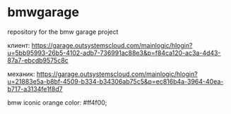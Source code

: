 # bmwgarage
repository for the bmw garage project


клиент:
https://garage.outsystemscloud.com/mainlogic/hlogin?u=5bb95993-26b5-4102-adb7-736991ac88e3&p=f84ca120-ac3a-4d43-87a7-ebcdb9575c8c

механик:
https://garage.outsystemscloud.com/mainlogic/hlogin?u=21883e5a-b8bf-4509-b334-b34306ab75c5&p=ec816b4a-3964-40ea-b717-a3134fe1f8d7

bmw iconic orange
color: #ff4f00;
